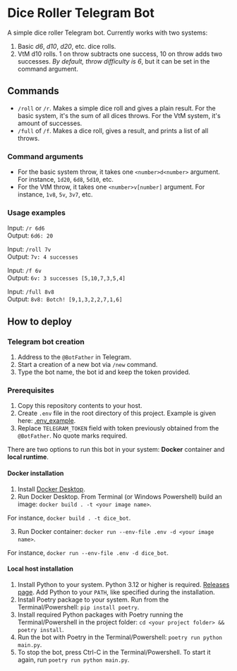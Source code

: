 # Dice Roller Telegram Bot

A simple dice roller Telegram bot. Currently works with two systems:
1. Basic _d6_, _d10_, _d20_, etc. dice rolls.
2. VtM d10 rolls. 1 on throw subtracts one success, 10 on throw adds two successes. _By default,
throw difficulty is 6_, but it can be set in the command argument.

## Commands
- `/roll` or `/r`. Makes a simple dice roll and gives a plain result. For the basic system, it's
the sum of all dices throws. For the VtM system, it's amount of successes.
- `/full` of `/f`. Makes a dice roll, gives a result, and prints a list of all throws.

### Command arguments
- For the basic system throw, it takes one `<number>d<number>` argument. For instance, `1d20`, `6d8`, `5d10`, etc.
- For the VtM throw, it takes one `<number>v[number]` argument. For instance, `1v8`, `5v`, `3v7`, etc.

### Usage examples
Input: `/r 6d6`  
Output: `6d6: 20`

Input: `/roll 7v`  
Output: `7v: 4 successes`

Input: `/f 6v`  
Output: `6v: 3 successes [5,10,7,3,5,4]`

Input: `/full 8v8`  
Output: `8v8: Botch! [9,1,3,2,2,7,1,6]`

## How to deploy
### Telegram bot creation

1. Address to the `@BotFather` in Telegram.
2. Start a creation of a new bot via `/new` command.
3. Type the bot name, the bot id and keep the token provided.

### Prerequisites

1. Copy this repository contents to your host.
2. Create `.env` file in the root directory of this project. Example is given here: [.env_example](.env_example).
3. Replace `TELEGRAM_TOKEN` field with token previously obtained from the `@BotFather`. No quote marks required.

There are two options to run this bot in your system: **Docker** container and **local runtime**.

#### Docker installation

1. Install [Docker Desktop](https://docs.docker.com/desktop/).
2. Run Docker Desktop. From Terminal (or Windows Powershell) build an image:
`docker build . -t <your image name>`.

For instance, `docker build . -t dice_bot`.

3. Run Docker container:
`docker run --env-file .env -d <your image name>`.

For instance, `docker run --env-file .env -d dice_bot`.

#### Local host installation

1. Install Python to your system. Python 3.12 or higher is required. [Releases page](https://www.python.org/downloads/). Add Python to your `PATH`, like specified during the installation.
2. Install Poetry package to your system. Run from the Terminal/Powershell: `pip install poetry`.
3. Install required Python packages with Poetry running the Terminal/Powershell in the project folder: `cd <your project folder> && poetry install`.
4. Run the bot with Poetry in the Terminal/Powershell: `poetry run python main.py`.
5. To stop the bot, press Ctrl-C in the Terminal/Powershell. To start it again, run `poetry run python main.py`.
